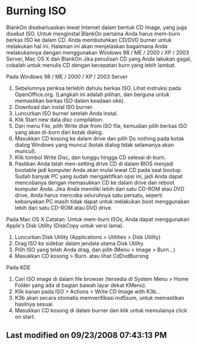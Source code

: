 # Burning ISO

BlankOn disebarluaskan lewat Internet dalam bentuk CD Image, yang juga disebut ISO. Untuk menginstal BlankOn pertama Anda harus mem-burn berkas ISO ke dalam
CD. Anda membutuhkan CD/DVD burner untuk melakukan hal ini. Halaman ini akan menjelaskan bagaimana Anda melakukannya dengan menggunakan Windows 98 / ME /
2000 / XP / 2003 Server, Mac OS X dan BlankOn Jika penulisan CD yang Anda lakukan gagal, cobalah untuk menulis CD dengan kecepatan burn yang lebih
lambat.

Pada Windows 98 / ME / 2000 / XP / 2003 Server
   1. Sebelumnya periksa terlebih dahulu berkas ISO. Lihat instruksi pada OpenOffice.org. (Langkah ini adalah pilihan, dan berguna untuk memastikan
      berkas ISO dalam keadaan oke).
   2. Download dan instal ISO burner.
   3. Luncurkan ISO burner setelah Anda instal.
   4. Klik Start new data disc compilation.
   5. Dari menu File, pilih Write disk from ISO file, kemudian pilih berkas ISO yang akan di-burn dari kotak dialog.
   6. Masukkan CD kosong ke dalam drive dan pilih Do nothing pada kotak dialog Windows yang muncul (kotak dialog tidak selamanya akan muncul).
   7. Klik tombol Write Disc, dan tunggu hingga CD selesai di-burn.
   8. Pastikan Anda telah men-setting drive CD di dalam BIOS menjadi bootable jadi komputer Anda akan mulai lewat CD pada saat bootup. Sudah banyak PC
      yang sudah mengaktifkan opsi ini, jadi Anda dapat mencobanya dengan memasukkan CD ke dalam drive dan reboot komputer Anda. Jika Anda memiliki
      lebih dari satu CD-ROM atau DVD drive, Anda harus mencoba seluruhnya satu persatu, seperti kebanyakan PC masih tidak dapat untuk melakukan boot
      menggunakan lebih dari satu CD-ROM atau DVD drive.

Pada Mac OS X
Catatan: Untuk mem-burn ISOs, Anda dapat menggunakan Apple's Disk Utility (DiskCopy untuk versi lama).
   1. Luncurkan Disk Utility (Applications > Utilities > Disk Utility)
   2. Drag ISO ke sidebar dalam jendala utama Disk Utility.
   3. Pilih ISO yang telah Anda drag, dan pilih (Menu > Image > Burn...)
   4. Masukkan CD kosong > Burn.
atau lihat CdDvdBurning

Pada KDE
   1. Cari ISO image di dalam file browser (tersedia di System Menu > Home Folder yang ada di bagian bawah layar dekat KMenu).
   2. Klik kanan pada ISO > Actions > Write CD Image with K3b...
   3. K3b akan secara otomatis memverifikasi md5sum, untuk memastikan hasilnya sesuai.
   4. Masukkan CD kosong di dalam burner dan klik untuk memulainya click on start.

Last modified on 09/23/2008 07:43:13 PM
---
 



